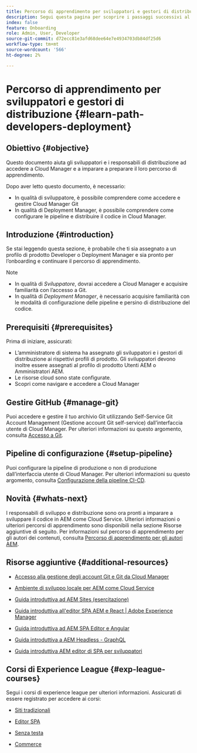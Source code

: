 ```yaml
---
title: Percorso di apprendimento per sviluppatori e gestori di distribuzione
description: Segui questa pagina per scoprire i passaggi successivi al recupero dell'accesso, se sei uno sviluppatore o un Deployment Manager
index: false
feature: Onboarding
role: Admin, User, Developer
source-git-commit: d72ecc81e3afd68dee64e7e4934703db84df25d6
workflow-type: tm+mt
source-wordcount: '566'
ht-degree: 2%

---
```


# Percorso di apprendimento per sviluppatori e gestori di distribuzione {#learn-path-developers-deployment}

## Obiettivo {#objective}

Questo documento aiuta gli sviluppatori e i responsabili di distribuzione ad accedere a Cloud Manager e a imparare a preparare il loro percorso di apprendimento.

Dopo aver letto questo documento, è necessario:

* In qualità di sviluppatore, è possibile comprendere come accedere e gestire Cloud Manager Git
* In qualità di Deployment Manager, è possibile comprendere come configurare le pipeline e distribuire il codice in Cloud Manager.

## Introduzione {#introduction}

Se stai leggendo questa sezione, è probabile che ti sia assegnato a un profilo di prodotto Developer o Deployment Manager e sia pronto per l’onboarding e continuare il percorso di apprendimento.

>[!NOTE]
>* In qualità di *Sviluppatore*, dovrai accedere a Cloud Manager e acquisire familiarità con l’accesso a Git.
>* In qualità di *Deployment Manager*, è necessario acquisire familiarità con le modalità di configurazione delle pipeline e persino di distribuzione del codice.


## Prerequisiti {#prerequisites}

Prima di iniziare, assicurati:

* L’amministratore di sistema ha assegnato gli sviluppatori e i gestori di distribuzione ai rispettivi profili di prodotto. Gli sviluppatori devono inoltre essere assegnati al profilo di prodotto Utenti AEM o Amministratori AEM.
* Le risorse cloud sono state configurate.
* Scopri come navigare e accedere a Cloud Manager

## Gestire GitHub {#manage-git}

Puoi accedere e gestire il tuo archivio Git utilizzando Self-Service Git Account Management (Gestione account Git self-service) dall’interfaccia utente di Cloud Manager.
Per ulteriori informazioni su questo argomento, consulta [Accesso a Git](https://experienceleague.adobe.com/docs/experience-manager-cloud-service/implementing/managing-code/accessing-git.html?lang=en).

## Pipeline di configurazione {#setup-pipeline}

Puoi configurare la pipeline di produzione o non di produzione dall’interfaccia utente di Cloud Manager.
Per ulteriori informazioni su questo argomento, consulta [Configurazione della pipeline CI-CD](https://experienceleague.adobe.com/docs/experience-manager-cloud-service/implementing/using-cloud-manager/configure-pipeline.html?lang=en).

## Novità {#whats-next}

I responsabili di sviluppo e distribuzione sono ora pronti a imparare a sviluppare il codice in AEM come Cloud Service. Ulteriori informazioni o ulteriori percorsi di apprendimento sono disponibili nella sezione Risorse aggiuntive di seguito. Per informazioni sul percorso di apprendimento per gli autori dei contenuti, consulta [Percorso di apprendimento per gli autori AEM](/help/journey-onboarding/sysadmin/learning-path-aem-users.md).

## Risorse aggiuntive {#additional-resources}

* [Accesso alla gestione degli account Git e Git da Cloud Manager](https://experienceleague.adobe.com/docs/experience-manager-cloud-service/implementing/managing-code/accessing-git.html?lang=en)

* [Ambiente di sviluppo locale per AEM come Cloud Service](https://experienceleague.adobe.com/docs/experience-manager-learn/cloud-service/local-development-environment-set-up/overview.html)

* [Guida introduttiva ad AEM Sites (esercitazione)](https://experienceleague.adobe.com/docs/experience-manager-learn/getting-started-wknd-tutorial-develop/overview.html)

* [Guida introduttiva all&#39;editor SPA AEM e React | Adobe Experience Manager](https://experienceleague.adobe.com/docs/experience-manager-learn/getting-started-with-aem-headless/spa-editor/react/overview.html?lang=en)

* [Guida introduttiva ad AEM SPA Editor e Angular](https://experienceleague.adobe.com/docs/experience-manager-learn/getting-started-with-aem-headless/spa-editor/angular/overview.html?lang=en)

* [Guida introduttiva a AEM Headless - GraphQL](https://experienceleague.adobe.com/docs/experience-manager-learn/getting-started-with-aem-headless/graphql/overview.html?lang=en)

* [Guida introduttiva AEM editor di SPA per sviluppatori](https://experienceleague.adobe.com/?Solution=Experience+Manager&amp;Solution=Experience+Manager+Sites&amp;Solution=Experience+Manager+Forms&amp;Solution=Experience+Manager+Screens#courses)

## Corsi di Experience League {#exp-league-courses}

Segui i corsi di experience league per ulteriori informazioni. Assicurati di essere registrato per accedere ai corsi:

* [Siti tradizionali](https://experienceleague.adobe.com/?Solution=Experience+Manager&amp;Solution=Experience+Manager+Sites&amp;Solution=Experience+Manager+Forms&amp;Solution=Experience+Manager+Screens#courses)

* [Editor SPA](https://experienceleague.adobe.com/?Solution=Experience+Manager&amp;Solution=Experience+Manager+Sites&amp;Solution=Experience+Manager+Forms&amp;Solution=Experience+Manager+Screens#courses)

* [Senza testa](https://experienceleague.adobe.com/?Solution=Experience+Manager&amp;Solution=Experience+Manager+Sites&amp;Solution=Experience+Manager+Forms&amp;Solution=Experience+Manager+Screens#courses)

* [Commerce](https://experienceleague.adobe.com/?Solution=Experience+Manager&amp;Solution=Experience+Manager+Sites&amp;Solution=Experience+Manager+Forms&amp;Solution=Experience+Manager+Screens#courses)
